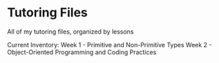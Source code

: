 # Tutoring Files
All of my tutoring files, organized by lessons

Current Inventory:
Week 1 - Primitive and Non-Primitive Types 
Week 2 - Object-Oriented Programming and Coding Practices
